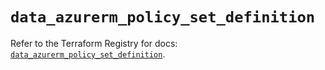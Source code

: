# `data_azurerm_policy_set_definition`

Refer to the Terraform Registry for docs: [`data_azurerm_policy_set_definition`](https://registry.terraform.io/providers/hashicorp/azurerm/3.107.0/docs/data-sources/policy_set_definition).
